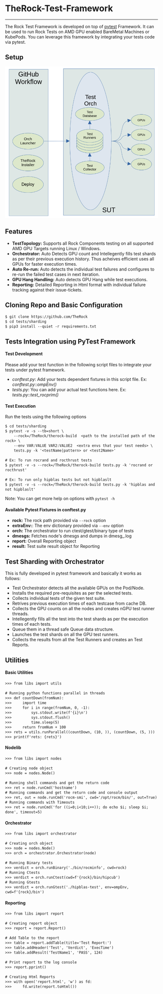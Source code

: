 # TheRock-Test-Framework
-------------------
The Rock Test Framework is developed on top of [pytest](https://docs.pytest.org/en/6.2.x/reference.html#) Framework. It can be used to run Rock Tests on AMD GPU enabled BareMetal Machines or KubePods. You can leverage this framework by integrating your tests code via pytest.

## Setup
![Setup](assets/therock_test_orchestrator.png)

## Features
- **TestTopology:** Supports all Rock Components testing on all supported AMD GPU Targets running Linux / Windows.
- **Orchestrator:** Auto Detects GPU count and Intellegently fills test shards as per their previous execution history. Thus acheives efficient uses all GPUs for faster execution times.
- **Auto Re-run:** Auto detects the individual test failures and configures to re-run the failed test cases in next iteration.
- **GPU Hang Handling:** Auto detects GPU Hang while test executions.
- **Reporting:** Detailed Reporting in Html format with individual failure tracking against their issue-tickets.

## Cloning Repo and Basic Configuration
```
$ git clone https://github.com/TheRock
$ cd tests/sharding
$ pip3 install --quiet -r requirements.txt
```

## Tests Integration using PyTest Framework
#### Test Development
Please add your test function in the following script files to integrate your tests under pytest framework.
* *conftest.py*: Add your tests dependent fixtures in this script file. Ex: *conftest.py::ompEnv()*
* *tests.py*: You can add your actual test functions here. Ex: *tests.py::test_rocprim()*
#### Test Execution
Run the tests using the following options
```
$ cd tests/sharding
$ pytest -v -s --tb=short \
    --rock=/TheRock/therock-build  <path to the installed path of the rock> \
    --env VAR:VALUE VAR2:VALUE2  <extra envs that your test needs> \
    tests.py -k '<testName|pattern> or <test2Name>'

# Ex: To run rocrand and rocthrust tests
$ pytest -v -s --rock=/TheRock/therock-build tests.py -k 'rocrand or rocthrust'

# Ex: To run only hipblas tests but not hipblaslt
$ pytest -v -s --rock=/TheRock/therock-build tests.py -k 'hipblas and not hipblaslt'
```
Note: You can get more help on options with `pytest -h`
#### Available Pytest Fixtures in conftest.py
- **rock:** The rock path provided via `--rock` option
- **extraEnv:**: The env dictionary provided via `--env` option
- **orch:** The orchestrator to run ctest/gtest/binary type of tests
- **dmesgs:** Fetches node's dmesgs and dumps in dmesg_<testName>.log
- **report:** Overall Reporting object
- **result:** Test suite result object for Reporting

## Test Sharding with Orchestrator
This is fully developed in pytest framework and basically it works as follows:
- Test Orchestrator detects all the available GPUs on the Pod/Node.
- Installs the required pre-requisites as per the selected tests.
- Collects individual tests of the given test suite.
- Retrives previous execution times of each testcase from cache DB.
- Collects the GPU counts on all the nodes and creates nGPU test runner threads.
- Intellegently fills all the test into the test shards as per the execution times of each tests.
- Queue them in a thread safe Queue data structure.
- Launches the test shards on all the GPU test runners.
- Collects the results from all the Test Runners and creates an Test Reports.

## Utilities
#### Basic Utilities
```
>>> from libs import utils

# Running python functions parallel in threads
>>> def countDown(fromNum):
>>> 	import time
>>> 	for i in range(fromNum, 0, -1):
>>> 		sys.stdout.write(f'{i}\n')
>>> 		sys.stdout.flush()
>>> 		time.sleep(5)
>>> 	return fromNum + 100
>>> rets = utils.runParallel((countDown, (10, )), (countDown, (5, )))
>>> print(f'rets: {rets}')
```

#### Nodelib
```
>>> from libs import nodes

# Creating node object
>>> node = nodes.Node()

# Running shell commands and get the return code
>>> ret = node.runCmd('hostname')
# Running commands and get the return code and console output
>>> ret, out = node.runCmd('rocm-smi', cwd='/opt/rocm/bin/', out=True)
# Running commands with Timeouts
>>> ret = node.runCmd('for ((i=0;i<10;i++)); do echo $i; sleep $i; done', timeout=5)
```

#### Orchestrator
```
>>> from libs import orchestrator

# Creating orch object
>>> node = nodes.Node()
>>> orch = orchestrator.Orchestrator(node)

# Running Binary tests
>>> verdict = orch.runBinary('./bin/rocminfo', cwd=rock)
# Running Ctests
>>> verdict = orch.runCtest(cwd=f'{rock}/bin/hipcub')
# Running Gtests
>>> verdict = orch.runGtest('./hipblas-test', env=ompEnv, cwd=f'{rock}/bin')
```

#### Reporting
```
>>> from libs import report

# Creating report object
>>> report = report.Report()

# Add Table to the report
>>> table = report.addTable(title='Test Report:')
>>> table.addHeader('Test', 'Verdict', 'ExecTime')
>>> table.addResult('TestName1', 'PASS', 124)

# Print report to the log console
>>> report.pprint()

# Creating Html Reports
>>> with open('report.html', 'w') as fd:
>>> 	fd.write(report.toHtml())
```
